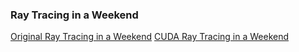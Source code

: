 ### Ray Tracing in a Weekend
[Original Ray Tracing in a Weekend](https://raytracing.github.io/books/RayTracingInOneWeekend.html)
[CUDA Ray Tracing in a Weekend](https://devblogs.nvidia.com/accelerated-ray-tracing-cuda/)
